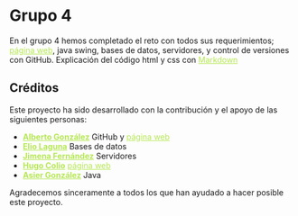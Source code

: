 # Grupo 4

En el grupo 4 hemos completado el reto con todos sus requerimientos; [página web](https://albertogfez.github.io/WEBSITE-ALBERTO/), java swing, bases de datos, servidores, y control de versiones con GitHub.
Explicación del código html y css con [Markdown](https://github.com/AlbertoGfeZ/GRUPO-4-RETO/blob/Markdown/MARKDOWN.md)




## Créditos

Este proyecto ha sido desarrollado con la contribución y el apoyo de las siguientes personas:

* **[Alberto González](https://github.com/AlbertoGfeZ)** GitHub y [página web](https://albertogfez.github.io/WEBSITE-ALBERTO/)
* **[Elio Laguna](https://github.com/BAI-1h3)** Bases de datos
* **[Jimena Fernández](https://github.com/jimenafdezz)** Servidores
* **[Hugo Colio](https://github.com/hugo-colio)** [página web](https://albertogfez.github.io/WEBSITE-ALBERTO/)
* **[Asier González](https://github.com/asiglez)** Java

Agradecemos sinceramente a todos los que han ayudado a hacer posible este proyecto.

<style>
a {
    color: #b5e853; /* Cambia el color de los enlaces*/
}
</style>
